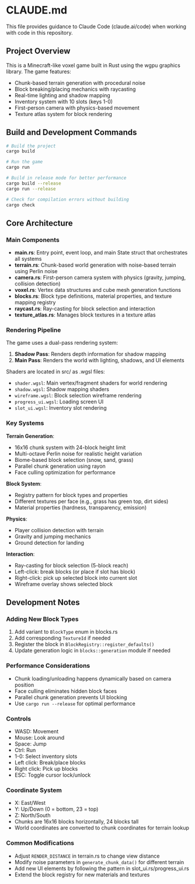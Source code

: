 # CLAUDE.md

This file provides guidance to Claude Code (claude.ai/code) when working with code in this repository.

## Project Overview

This is a Minecraft-like voxel game built in Rust using the wgpu graphics library. The game features:
- Chunk-based terrain generation with procedural noise
- Block breaking/placing mechanics with raycasting
- Real-time lighting and shadow mapping
- Inventory system with 10 slots (keys 1-0)
- First-person camera with physics-based movement
- Texture atlas system for block rendering

## Build and Development Commands

```bash
# Build the project
cargo build

# Run the game
cargo run

# Build in release mode for better performance
cargo build --release
cargo run --release

# Check for compilation errors without building
cargo check
```

## Core Architecture

### Main Components

- **main.rs**: Entry point, event loop, and main State struct that orchestrates all systems
- **terrain.rs**: Chunk-based world generation with noise-based terrain using Perlin noise
- **camera.rs**: First-person camera system with physics (gravity, jumping, collision detection)  
- **voxel.rs**: Vertex data structures and cube mesh generation functions
- **blocks.rs**: Block type definitions, material properties, and texture mapping registry
- **raycast.rs**: Ray-casting for block selection and interaction
- **texture_atlas.rs**: Manages block textures in a texture atlas

### Rendering Pipeline

The game uses a dual-pass rendering system:
1. **Shadow Pass**: Renders depth information for shadow mapping
2. **Main Pass**: Renders the world with lighting, shadows, and UI elements

Shaders are located in src/ as .wgsl files:
- `shader.wgsl`: Main vertex/fragment shaders for world rendering
- `shadow.wgsl`: Shadow mapping shaders
- `wireframe.wgsl`: Block selection wireframe rendering
- `progress_ui.wgsl`: Loading screen UI
- `slot_ui.wgsl`: Inventory slot rendering

### Key Systems

**Terrain Generation**: 
- 16x16 chunk system with 24-block height limit
- Multi-octave Perlin noise for realistic height variation
- Biome-based block selection (snow, sand, grass)
- Parallel chunk generation using rayon
- Face culling optimization for performance

**Block System**:
- Registry pattern for block types and properties
- Different textures per face (e.g., grass has green top, dirt sides)
- Material properties (hardness, transparency, emission)

**Physics**:
- Player collision detection with terrain
- Gravity and jumping mechanics
- Ground detection for landing

**Interaction**:
- Ray-casting for block selection (5-block reach)
- Left-click: break blocks (or place if slot has block)
- Right-click: pick up selected block into current slot
- Wireframe overlay shows selected block

## Development Notes

### Adding New Block Types
1. Add variant to `BlockType` enum in blocks.rs
2. Add corresponding `TextureId` if needed
3. Register the block in `BlockRegistry::register_defaults()`
4. Update generation logic in `blocks::generation` module if needed

### Performance Considerations
- Chunk loading/unloading happens dynamically based on camera position
- Face culling eliminates hidden block faces
- Parallel chunk generation prevents UI blocking
- Use `cargo run --release` for optimal performance

### Controls
- WASD: Movement
- Mouse: Look around  
- Space: Jump
- Ctrl: Run
- 1-0: Select inventory slots
- Left click: Break/place blocks
- Right click: Pick up blocks
- ESC: Toggle cursor lock/unlock

### Coordinate System
- X: East/West
- Y: Up/Down (0 = bottom, 23 = top)
- Z: North/South
- Chunks are 16x16 blocks horizontally, 24 blocks tall
- World coordinates are converted to chunk coordinates for terrain lookup

### Common Modifications
- Adjust `RENDER_DISTANCE` in terrain.rs to change view distance
- Modify noise parameters in `generate_chunk_data()` for different terrain
- Add new UI elements by following the pattern in slot_ui.rs/progress_ui.rs
- Extend the block registry for new materials and textures